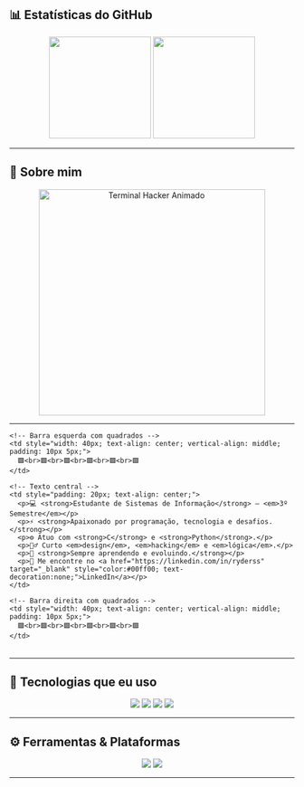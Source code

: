 ## 📊 Estatísticas do GitHub

<div align="center">

  <!-- Estatísticas gerais do GitHub -->
  <img height="180em" src="https://github-readme-stats.vercel.app/api?username=RydersS7&show_icons=true&theme=dark&icon_color=00ff00&title_color=00ff00&text_color=00ff00&bg_color=0A0A0A" />

  <!-- Linguagens mais usadas no estilo donut -->
  <img height="180em" src="https://github-readme-stats.vercel.app/api/top-langs/?username=RydersS7&layout=donut&theme=dark&bg_color=0A0A0A&title_color=00ff00&text_color=00ff00" />

</div>

---

## 🧠 Sobre mim
<div align="center">
  <img src="https://github.com/RydersS7/My-repository/blob/main/ryan_terminal_banner_clean.gif?raw=true" width="400" alt="Terminal Hacker Animado"/>
</div>

---

<table align="center" style="max-width: 650px; width: 100%; background-color: #0A0A0A; border-radius: 10px; font-family: 'Fira Code', monospace; color: #00ff00;">

  <tr>

    <!-- Barra esquerda com quadrados -->
    <td style="width: 40px; text-align: center; vertical-align: middle; padding: 10px 5px;">
      🟩<br>🟩<br>🟩<br>🟩<br>🟩<br>🟩
    </td>

    <!-- Texto central -->
    <td style="padding: 20px; text-align: center;">
      <p>💻 <strong>Estudante de Sistemas de Informação</strong> — <em>3º Semestre</em></p>
      <p>⚡ <strong>Apaixonado por programação, tecnologia e desafios.</strong></p>
      <p>⚙️ Atuo com <strong>C</strong> e <strong>Python</strong>.</p>
      <p>🕵️‍♂️ Curto <em>design</em>, <em>hacking</em> e <em>lógica</em>.</p>
      <p>🔄 <strong>Sempre aprendendo e evoluindo.</strong></p>
      <p>🔗 Me encontre no <a href="https://linkedin.com/in/ryderss" target="_blank" style="color:#00ff00; text-decoration:none;">LinkedIn</a></p>
    </td>

    <!-- Barra direita com quadrados -->
    <td style="width: 40px; text-align: center; vertical-align: middle; padding: 10px 5px;">
      🟩<br>🟩<br>🟩<br>🟩<br>🟩<br>🟩
    </td>

  </tr>

</table>

---

## 💾 Tecnologias que eu uso



<div align="center">
  <img src="https://img.shields.io/badge/C-0A403D?style=for-the-badge&logo=c&logoColor=white">
  <img src="https://img.shields.io/badge/Python-0A403D?style=for-the-badge&logo=python&logoColor=white">
  <img src="https://img.shields.io/badge/Git-0A403D?style=for-the-badge&logo=git&logoColor=white">
  <img src="https://img.shields.io/badge/Linux-0A403D?style=for-the-badge&logo=linux&logoColor=white">
</div>

---

## ⚙️ Ferramentas & Plataformas


<div align="center">
  <img src="https://img.shields.io/badge/VSCODE-0A403D?style=for-the-badge&logo=visualstudiocode&logoColor=white">
  <img src="https://img.shields.io/badge/GitHub-0A403D?style=for-the-badge&logo=github&logoColor=white">
</div>

---

